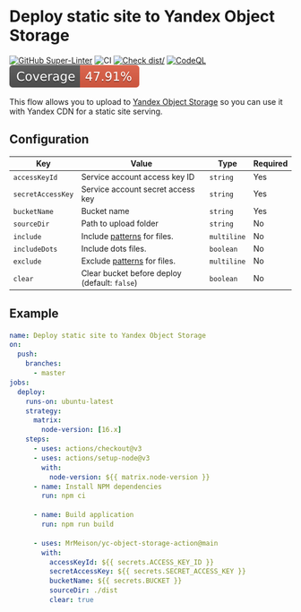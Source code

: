 # Deploy static site to Yandex Object Storage

[![GitHub Super-Linter](https://github.com/MrMeison/yc-object-storage-action/actions/workflows/linter.yml/badge.svg)](https://github.com/super-linter/super-linter)
![CI](https://github.com/MrMeison/yc-object-storage-action/actions/workflows/ci.yml/badge.svg)
[![Check dist/](https://github.com/MrMeison/yc-object-storage-action/actions/workflows/check-dist.yml/badge.svg)](https://github.com/MrMeison/yc-object-storage-action/actions/workflows/check-dist.yml)
[![CodeQL](https://github.com/MrMeison/yc-object-storage-action/actions/workflows/codeql-analysis.yml/badge.svg)](https://github.com/MrMeison/yc-object-storage-action/actions/workflows/codeql-analysis.yml)
[![Coverage](./badges/coverage.svg)](./badges/coverage.svg)

This flow allows you to upload to
[Yandex Object Storage](https://cloud.yandex.ru/docs/storage/operations/hosting/setup)
so you can use it with Yandex CDN for a static site serving.

## Configuration

| Key               | Value                                                                             | Type        | Required |
| ----------------- | --------------------------------------------------------------------------------- | ----------- | -------- |
| `accessKeyId`     | Service account access key ID                                                     | `string`    | Yes      |
| `secretAccessKey` | Service account secret access key                                                 | `string`    | Yes      |
| `bucketName`      | Bucket name                                                                       | `string`    | Yes      |
| `sourceDir`       | Path to upload folder                                                             | `string`    | No       |
| `include`         | Include [patterns](https://github.com/mrmlnc/fast-glob#pattern-syntax) for files. | `multiline` | No       |
| `includeDots`     | Include dots files.                                                               | `boolean`   | No       |
| `exclude`         | Exclude [patterns](https://github.com/mrmlnc/fast-glob#pattern-syntax) for files. | `multiline` | No       |
| `clear`           | Clear bucket before deploy (default: `false`)                                     | `boolean`   | No       |

## Example

```yaml
name: Deploy static site to Yandex Object Storage
on:
  push:
    branches:
      - master
jobs:
  deploy:
    runs-on: ubuntu-latest
    strategy:
      matrix:
        node-version: [16.x]
    steps:
      - uses: actions/checkout@v3
      - uses: actions/setup-node@v3
        with:
          node-version: ${{ matrix.node-version }}
      - name: Install NPM dependencies
        run: npm ci

      - name: Build application
        run: npm run build

      - uses: MrMeison/yc-object-storage-action@main
        with:
          accessKeyId: ${{ secrets.ACCESS_KEY_ID }}
          secretAccessKey: ${{ secrets.SECRET_ACCESS_KEY }}
          bucketName: ${{ secrets.BUCKET }}
          sourceDir: ./dist
          clear: true
```
